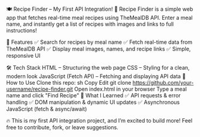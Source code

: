🍽️ Recipe Finder – My First API Integration! 🚀
Recipe Finder is a simple web app that fetches real-time meal recipes using TheMealDB API. Enter a meal name, and instantly get a list of recipes with images and links to full instructions!

🌟 Features
✅ Search for recipes by meal name
✅ Fetch real-time data from TheMealDB API
✅ Display meal images, names, and recipe links
✅ Simple, responsive UI

🛠️ Tech Stack
HTML – Structuring the web page
CSS – Styling for a clean, modern look
JavaScript (Fetch API) – Fetching and displaying API data
🚀 How to Use
Clone this repo:
sh
Copy
Edit
git clone https://github.com/your-username/recipe-finder.git
Open index.html in your browser
Type a meal name and click "Find Recipe"
🎯 What I Learned
✅ API requests & error handling
✅ DOM manipulation & dynamic UI updates
✅ Asynchronous JavaScript (fetch & async/await)

🔥 This is my first API integration project, and I’m excited to build more! Feel free to contribute, fork, or leave suggestions.


